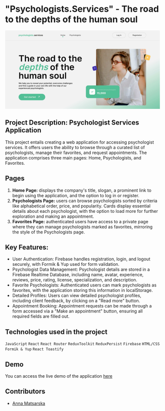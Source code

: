 # "Psychologists.Services" - The road to the depths of the human soul

![Main page screenshot](./src/images/home.jpg)

## Project Description: Psychologist Services Application

This project entails creating a web application for accessing psychologist
services. It offers users the ability to browse through a curated list of
psychologists, manage their favorites, and request appointments. The application
comprises three main pages: Home, Psychologists, and Favorites.

## Pages

1. **Home Page:** displays the company's title, slogan, a prominent link to
   begin using the application, and the option to log in or register.
2. **Psychologists Page:** users can browse psychologists sorted by criteria
   like alphabetical order, price, and popularity. Cards display essential
   details about each psychologist, with the option to load more for further
   exploration and making an appointment.
3. **Favorites Page:** authenticated users have access to a private page where
   they can manage psychologists marked as favorites, mirroring the style of the
   Psychologists page.

## Key Features:

- User Authentication: Firebase handles registration, login, and logout
  securely, with Formik & Yup used for form validation.
- Psychologist Data Management: Psychologist details are stored in a Firebase
  Realtime Database, including name, avatar, experience, reviews, price, rating,
  license, specialization, and description.
- Favorite Psychologists: Authenticated users can mark psychologists as
  favorites, with the application storing this information in localStorage.
- Detailed Profiles: Users can view detailed psychologist profiles, including
  client feedback, by clicking on a "Read more" button.
- Appointment Booking: Appointment requests can be made through a form accessed
  via a "Make an appointment" button, ensuring all required fields are filled
  out.

## Technologies used in the project

`JavaScript` `React` `React Router` `ReduxToolkit` `ReduxPersist` `Firebase`
`HTML/CSS` `Formik & Yup` `React Toastify`

## Demo

You can access the live demo of the application
[here](https://annmatsarska.github.io/psychologists-services/)

## Contributors

- [Anna Matsarska](https://github.com/AnnMatsarska)
